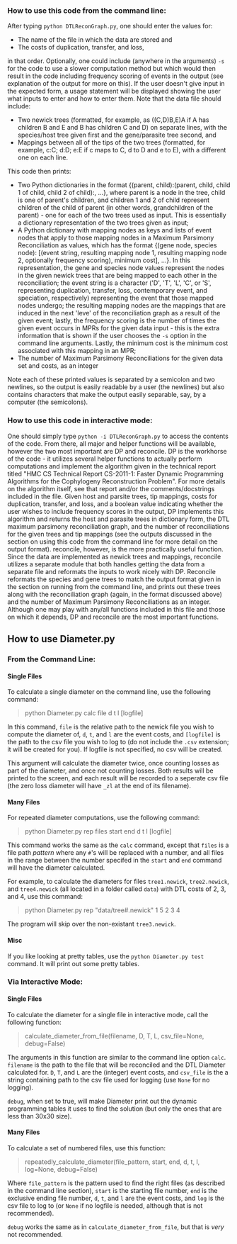### **How to use this code from the command line:**

After typing `python DTLReconGraph.py`, one should enter the values for:

  * The name of the file in which the data are stored and
  * The costs of duplication, transfer, and loss, 
  
in that order. Optionally, one could include (anywhere in the arguments) `-s` for the code to use a slower computation method but which would then result in the code including frequency scoring of events in the output (see explanation of the output for more on this). If the user doesn't give input in the expected form, a usage statement will be displayed showing the user what inputs to enter and how to enter them. Note that the data file should include: 
  * Two newick trees (formatted, for example, as ((C,D)B,E)A if A has children B and E and B has children C and D) on separate lines, with the species/host tree given first and the gene/parasite tree second, and
  * Mappings between all of the tips of the two trees (formatted, for example, c:C; d:D; e:E if c maps to C, d to D and e to E), with a different one on each line.

This code then prints: 
  * Two Python dictionaries in the format {(parent, child):(parent, child, child 1 of child, child 2 of child):, ...}, where parent is a node in the tree, child is one of parent's children, and children 1 and 2 of child represent children of the child of parent (in other words, grandchildren of the parent) - one for each of the two trees used as input. This is essentially a dictionary representation of the two trees given as input;
  * A Python dictionary with mapping nodes as keys and lists of event nodes that apply to those mapping nodes in a Maximum Parsimony Reconciliation as values, which has the format {(gene node, species node): [(event string, resulting mapping node 1, resulting mapping node 2, optionally frequency scoring), minimum cost], ...}. In this representation, the gene and species node values represent the nodes in the given newick trees that are being mapped to each other in the reconciliation; the event string is a character ('D', 'T', 'L', 'C', or 'S', representing duplication, transfer, loss, contemporary event, and speciation, respectively) representing the event that those mapped nodes undergo; the resulting mapping nodes are the mappings that are induced in the next 'leve' of the reconciliation graph as a result of the given event; lastly, the frequency scoring is the number of times the given event occurs in MPRs for the given data input - this is the extra information that is shown if the user chooses the `-s` option in the command line arguments. Lastly, the minimum cost is the minimum cost associated with this mapping in an MPR;
  * The number of Maximum Parsimony Reconciliations for the given data set and costs, as an integer

Note each of these printed values is separated by a semicolon and two newlines, so the output is easily readable by a user (the newlines) but also contains characters that make the output easily separable, say, by a computer (the semicolons).

### **How to use this code in interactive mode:**

One should simply type `python -i DTLReconGraph.py` to access the contents of the code. From there, all major and helper functions will be available, however the two most important are DP and reconcile. DP is the workhorse of the code - it utilizes several helper functions to actually perform computations and implement the algorithm given in the technical report titled "HMC CS Technical Report CS-2011-1: Faster Dynamic Programming Algorithms for the Cophylogeny Reconstruction Problem". For more details on the algorithm itself, see that report and/or the comments/docstrings included in the file. Given host and parsite trees, tip mappings, costs for duplication, transfer, and loss, and a boolean value indicating whether the user wishes to include frequency scores in the output, DP implements this algorithm and returns the host and parasite trees in dictionary form, the DTL maximum parsimony reconciliation graph, and the number of reconciliations for the given trees and tip mappings (see the outputs discussed in the section on using this code from the command line for more detail on the output format). reconcile, however, is the more practically useful function. Since the data are implemented as newick trees and mappings, reconcile utilizes a separate module that both handles getting the data from a separate file and reformats the inputs to work nicely with DP. Reconcile reformats the species and gene trees to match the output format given in the section on running from the command line, and prints out these trees along with the reconciliation graph (again, in the format discussed above) and the number of Maximum Parsimony Reconciliations as an integer. Although one may play with any/all functions included in this file and those on which it depends, DP and reconcile are the most important functions.

## __**How to use Diameter.py**__

### From the Command Line:

#### Single Files

To calculate a single diameter on the command line, use the following command:
> python Diameter.py calc file d t l [logfile]

In this command, `file` is the relative path to the newick file you wish to compute the diameter of, `d`, `t`, and `l` are the event costs, and `[logfile]` is the path to the csv file you wish to log to (do not include the `.csv` extension; it will be created for you). If logfile is not specified, no csv will be created.

This argument will calculate the diameter twice, once counting losses as part of the diameter, and once not counting losses. Both results will be printed to the screen, and each result will be recorded to a seperate csv file (the zero loss diameter will have `_zl` at the end of its filename).

#### Many Files

For repeated diameter computations, use the following command:
> python Diameter.py rep files start end d t l [logfile]

This command works the same as the `calc` command, except that `files` is a file path *pattern* where any `#`'s will be replaced with a number, and all files in the range between the number specifed in the `start` and `end` command will have the diameter calculated.

For example, to calculate the diameters for files `tree1.newick`, `tree2.newick`, and `tree4.newick` (all located in a folder called `data`) with DTL costs of 2, 3, and 4, use this command:
>python Diameter.py rep "data/tree#.newick" 1 5 2 3 4

The program will skip over the non-existant `tree3.newick`.

#### Misc

If you like looking at pretty tables, use the ```python Diameter.py test``` command. It will print out some pretty tables.

### Via Interactive Mode:

#### Single Files

To calculate the diameter for a single file in interactive mode, call the following function:
>calculate_diameter_from_file(filename, D, T, L, csv_file=None, debug=False)

The arguments in this function are similar to the command line option `calc`. `filename` is the path to the file that will be reconciled and the DTL Diameter calculated for. `D`, `T`, and `L` are the (integer) event costs, and `csv_file` is the a string containing path to the csv file used for logging (use `None` for no logging).

`debug`, when set to true, will make Diameter print out the dynamic programming tables it uses to find the solution (but only the ones that are less than 30x30 size).

#### Many Files

To calculate a set of numbered files, use this function:
> repeatedly_calculate_diameter(file_pattern, start, end, d, t, l, log=None, debug=False)

Where `file_pattern` is the pattern used to find the right files (as described in the command line section), `start` is the starting file number, `end` is the exclusive ending file number, `d`, `t`, and `l` are the event costs, and `log` is the csv file to log to (or `None` if no logfile is needed, although that is not recommended).

`debug` works the same as in `calculate_diameter_from_file`, but that is *very* not recommended.


